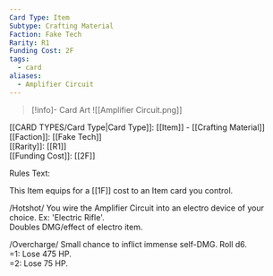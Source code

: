 ```yaml
---
Card Type: Item
Subtype: Crafting Material
Faction: Fake Tech
Rarity: R1
Funding Cost: 2F
tags:
  - card
aliases:
  - Amplifier Circuit
---
```

> [!info]- Card Art
> ![[Amplifier Circuit.png]]

[[CARD TYPES/Card Type|Card Type]]: [[Item]] - [[Crafting Material]]  
[[Faction]]: [[Fake Tech]]  
[[Rarity]]: [[R1]]  
[[Funding Cost]]: [[2F]]  

Rules Text:  

This Item equips for a [[1F]] cost to an Item card you control.  

/Hotshot/ You wire the Amplifier Circuit into an electro device of your choice. Ex: 'Electric Rifle'.  
Doubles DMG/effect of electro item.  

/Overcharge/ Small chance to inflict immense self-DMG. Roll d6.  
=1: Lose 475 HP.  
=2: Lose 75 HP.  